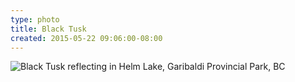 ```yaml
---
type: photo
title: Black Tusk
created: 2015-05-22 09:06:00-08:00
---
```

![Black Tusk reflecting in Helm Lake, Garibaldi Provincial Park, BC](/media/images/photos/2015/05/black-tusk.jpg)
